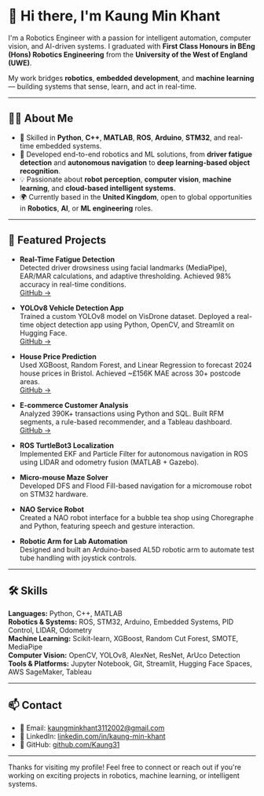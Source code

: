 # 👋 Hi there, I'm Kaung Min Khant

I'm a Robotics Engineer with a passion for intelligent automation, computer vision, and AI-driven systems. I graduated with **First Class Honours in BEng (Hons) Robotics Engineering** from the **University of the West of England (UWE)**.

My work bridges **robotics**, **embedded development**, and **machine learning** — building systems that sense, learn, and act in real-time.

---

## 👨‍💻 About Me

- 🔧 Skilled in **Python**, **C++**, **MATLAB**, **ROS**, **Arduino**, **STM32**, and real-time embedded systems.
- 🤖 Developed end-to-end robotics and ML solutions, from **driver fatigue detection** and **autonomous navigation** to **deep learning-based object recognition**.
- 💡 Passionate about **robot perception**, **computer vision**, **machine learning**, and **cloud-based intelligent systems**.
- 🌍 Currently based in the **United Kingdom**, open to global opportunities in **Robotics**, **AI**, or **ML engineering** roles.

---

## 🚀 Featured Projects

- **Real-Time Fatigue Detection**  
  Detected driver drowsiness using facial landmarks (MediaPipe), EAR/MAR calculations, and adaptive thresholding. Achieved 98% accuracy in real-time conditions.  
  [GitHub →](https://github.com/Kaung31/thesis-fatigue-detection)

- **YOLOv8 Vehicle Detection App**  
  Trained a custom YOLOv8 model on VisDrone dataset. Deployed a real-time object detection app using Python, OpenCV, and Streamlit on Hugging Face.  
  [GitHub →](https://github.com/Kaung31/vehicle_detection)

- **House Price Prediction**  
  Used XGBoost, Random Forest, and Linear Regression to forecast 2024 house prices in Bristol. Achieved ~£156K MAE across 30+ postcode areas.  
  [GitHub →](https://github.com/Kaung31/bristol_house_price_prediction)

- **E-commerce Customer Analysis**  
  Analyzed 390K+ transactions using Python and SQL. Built RFM segments, a rule-based recommender, and a Tableau dashboard.  
  [GitHub →](https://github.com/Kaung31/ecommerce-customer-analysis)

- **ROS TurtleBot3 Localization**  
  Implemented EKF and Particle Filter for autonomous navigation in ROS using LIDAR and odometry fusion (MATLAB + Gazebo).

- **Micro-mouse Maze Solver**  
  Developed DFS and Flood Fill-based navigation for a micromouse robot on STM32 hardware.

- **NAO Service Robot**  
  Created a NAO robot interface for a bubble tea shop using Choregraphe and Python, featuring speech and gesture interaction.

- **Robotic Arm for Lab Automation**  
  Designed and built an Arduino-based AL5D robotic arm to automate test tube handling with joystick controls.

---

## 🛠️ Skills

**Languages:** Python, C++, MATLAB  
**Robotics & Systems:** ROS, STM32, Arduino, Embedded Systems, PID Control, LIDAR, Odometry  
**Machine Learning:** Scikit-learn, XGBoost, Random Cut Forest, SMOTE, MediaPipe  
**Computer Vision:** OpenCV, YOLOv8, AlexNet, ResNet, ArUco Detection  
**Tools & Platforms:** Jupyter Notebook, Git, Streamlit, Hugging Face Spaces, AWS SageMaker, Tableau  

---

## 📫 Contact

- 📧 Email: kaungminkhant3112002@gmail.com  
- 💼 LinkedIn: [linkedin.com/in/kaung-min-khant](https://www.linkedin.com/in/kaungminkhant/)  
- 🧠 GitHub: [github.com/Kaung31](https://github.com/Kaung31)

---

Thanks for visiting my profile! Feel free to connect or reach out if you're working on exciting projects in robotics, machine learning, or intelligent systems.
